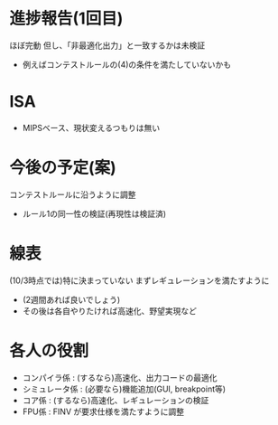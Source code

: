 # 進捗報告(1回目)

ほぼ完動
但し、「非最適化出力」と一致するかは未検証
- 例えばコンテストルールの(4)の条件を満たしていないかも

# ISA

- MIPSベース、現状変えるつもりは無い

# 今後の予定(案)

コンテストルールに沿うように調整
- ルール1の同一性の検証(再現性は検証済)

# 線表

(10/3時点では)特に決まっていない
まずレギュレーションを満たすように
- (2週間あれば良いでしょう)
- その後は各自やりたければ高速化、野望実現など

# 各人の役割
- コンパイラ係 : (するなら)高速化、出力コードの最適化
- シミュレータ係 : (必要なら)機能追加(GUI, breakpoint等)
- コア係 : (するなら)高速化、レギュレーションの検証
- FPU係 : FINV が要求仕様を満たすように調整